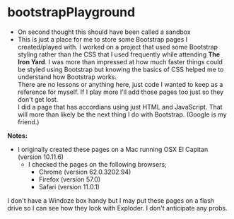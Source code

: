 # bootstrapPlayground
* On second thought this should have been called a sandbox
* This is just a place for me to store some Bootstrap pages I created/played with.
   I worked on a project that used some Bootstrap styling rather than the CSS that I used frequently while attending **The Iron Yard**.  I was more than impressed at how much faster things could be styled using Bootstrap but knowing the basics of CSS helped me to understand how Bootstrap works.  
   There are no lessons or anything here, just code I wanted to keep as a reference for myself.  If I play more I'll add those pages too just so they don't get lost.  
   I did a page that has accordians using just HTML and JavaScript.  That will more than likely be the next thing I do with Bootstrap.  (Google is my friend.) 

**Notes:**
* I originally created these pages on a Mac running OSX El Capitan (version 10.11.6)
    * I checked the pages on the following browsers;
        * Chrome (version 62.0.3202.94)
        * Firefox (version 57.0)
        * Safari (version 11.0.1)
      
I don't have a Windoze box handy but I may put these pages on a flash drive so I can see how they look with Exploder.  I don't anticipate any probs. 
